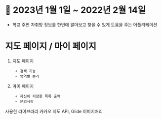# 📆 2023년 1월 1일 ~ 2022년 2월 14일

- 학교 주변 자취방 정보를 한번에 알아보고 찾을 수 있게 도움을 주는 어플리케이션

# 지도 페이지 / 마이 페이지 

1. 지도 페이지

        ⚬ 검색 기능
        ⚬ 영역별 분리

2. 마이 페이지 

        ⚬ 자신이 저장한 목록 출력
        ⚬ 문의사항
  
사용한 라이브러리 
  카카오 지도 API, Glide 이미지처리
 
